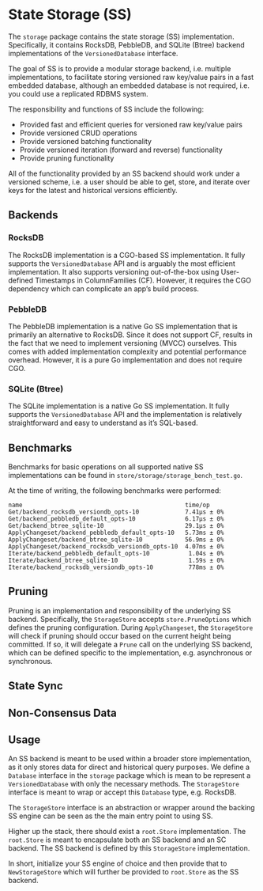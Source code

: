 # State Storage (SS)

The `storage` package contains the state storage (SS) implementation. Specifically,
it contains RocksDB, PebbleDB, and SQLite (Btree) backend implementations of the
`VersionedDatabase` interface.

The goal of SS is to provide a modular storage backend, i.e. multiple implementations,
to facilitate storing versioned raw key/value pairs in a fast embedded database,
although an embedded database is not required, i.e. you could use a replicated
RDBMS system.

The responsibility and functions of SS include the following:

* Provided fast and efficient queries for versioned raw key/value pairs
* Provide versioned CRUD operations
* Provide versioned batching functionality
* Provide versioned iteration (forward and reverse) functionality
* Provide pruning functionality

All of the functionality provided by an SS backend should work under a versioned
scheme, i.e. a user should be able to get, store, and iterate over keys for the
latest and historical versions efficiently.

## Backends

### RocksDB

The RocksDB implementation is a CGO-based SS implementation. It fully supports
the `VersionedDatabase` API and is arguably the most efficient implementation. It
also supports versioning out-of-the-box using User-defined Timestamps in
ColumnFamilies (CF). However, it requires the CGO dependency which can complicate
an app’s build process.

### PebbleDB

The PebbleDB implementation is a native Go SS implementation that is primarily an
alternative to RocksDB. Since it does not support CF, results in the fact that we
need to implement versioning (MVCC) ourselves. This comes with added implementation
complexity and potential performance overhead. However, it is a pure Go implementation
and does not require CGO.

### SQLite (Btree)

The SQLite implementation is a native Go SS implementation. It fully supports the
`VersionedDatabase` API and the implementation is relatively straightforward and
easy to understand as it’s SQL-based.

## Benchmarks

Benchmarks for basic operations on all supported native SS implementations can
be found in `store/storage/storage_bench_test.go`.

At the time of writing, the following benchmarks were performed:

```shell
name                                              time/op
Get/backend_rocksdb_versiondb_opts-10             7.41µs ± 0%
Get/backend_pebbledb_default_opts-10              6.17µs ± 0%
Get/backend_btree_sqlite-10                       29.1µs ± 0%
ApplyChangeset/backend_pebbledb_default_opts-10   5.73ms ± 0%
ApplyChangeset/backend_btree_sqlite-10            56.9ms ± 0%
ApplyChangeset/backend_rocksdb_versiondb_opts-10  4.07ms ± 0%
Iterate/backend_pebbledb_default_opts-10           1.04s ± 0%
Iterate/backend_btree_sqlite-10                    1.59s ± 0%
Iterate/backend_rocksdb_versiondb_opts-10          778ms ± 0%
```

## Pruning

Pruning is an implementation and responsibility of the underlying SS backend.
Specifically, the `StorageStore` accepts `store.PruneOptions` which defines the
pruning configuration. During `ApplyChangeset`, the `StorageStore` will check if
pruning should occur based on the current height being committed. If so, it will
delegate a `Prune` call on the underlying SS backend, which can be defined specific
to the implementation, e.g. asynchronous or synchronous.


## State Sync

<!-- TODO -->

## Non-Consensus Data

<!-- TODO -->

## Usage

An SS backend is meant to be used within a broader store implementation, as it
only stores data for direct and historical query purposes. We define a `Database`
interface in the `storage` package which is mean to be represent a `VersionedDatabase`
with only the necessary methods. The `StorageStore` interface is meant to wrap or
accept this `Database` type, e.g. RocksDB.

The `StorageStore` interface is an abstraction or wrapper around the backing SS
engine can be seen as the the main entry point to using SS.

Higher up the stack, there should exist a `root.Store` implementation. The `root.Store`
is meant to encapsulate both an SS backend and an SC backend. The SS backend is
defined by this `StorageStore` implementation.

In short, initialize your SS engine of choice and then provide that to `NewStorageStore`
which will further be provided to `root.Store` as the SS backend.
